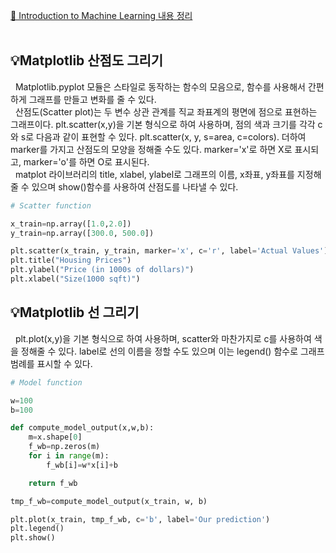 [📝 Introduction to Machine Learning 내용 정리](https://jiuuu.tistory.com/58)
<br></br>
## 💡Matplotlib 산점도 그리기
 &nbsp; Matplotlib.pyplot 모듈은 스타일로 동작하는 함수의 모음으로, 함수를 사용해서 간편하게 그래프를 만들고 변화를 줄 수 있다.  
 &nbsp; 산점도(Scatter plot)는 두 변수 상관 관계를 직교 좌표계의 평면에 점으로 표현하는 그래프이다. plt.scatter(x,y)을 기본 형식으로 하여 사용하며, 점의 색과 크기를 각각 c와 s로 다음과 같이 표현할 수 있다. plt.scatter(x, y, s=area, c=colors). 더하여 marker를 가지고 산점도의 모양을 정해줄 수도 있다. marker='x'로 하면 X로 표시되고, marker='o'를 하면 O로 표시된다.  
 &nbsp; matplot 라이브러리의 title, xlabel, ylabel로 그래프의 이름, x좌표, y좌표를 지정해줄 수 있으며 show()함수를 사용하여 산점도를 나타낼 수 있다.

```python
# Scatter function

x_train=np.array([1.0,2.0])
y_train=np.array([300.0, 500.0])

plt.scatter(x_train, y_train, marker='x', c='r', label='Actual Values')
plt.title("Housing Prices")
plt.ylabel("Price (in 1000s of dollars)")
plt.xlabel("Size(1000 sqft)")

```
## 💡Matplotlib 선 그리기
 &nbsp; plt.plot(x,y)을 기본 형식으로 하여 사용하며, scatter와 마찬가지로 c를 사용하여 색을 정해줄 수 있다. label로 선의 이름을 정할 수도 있으며 이는 legend() 함수로 그래프 범례를 표시할 수 있다. 
 
```python
# Model function

w=100
b=100

def compute_model_output(x,w,b):
    m=x.shape[0]
    f_wb=np.zeros(m)
    for i in range(m):
        f_wb[i]=w*x[i]+b

    return f_wb

tmp_f_wb=compute_model_output(x_train, w, b)

plt.plot(x_train, tmp_f_wb, c='b', label='Our prediction')
plt.legend()
plt.show()
```
